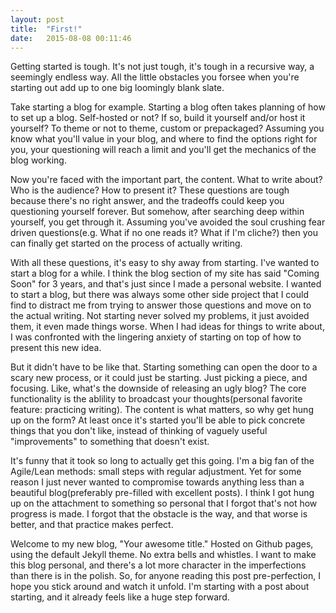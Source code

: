 ```yaml
---
layout: post
title:  "First!"
date:   2015-08-08 00:11:46
---
```

Getting started is tough. It's not just tough, it's tough in a recursive way, a seemingly endless way. All the little obstacles you forsee when you're starting out add up to one big loomingly blank slate.

Take starting a blog for example. Starting a blog often takes planning of how to set up a blog. Self-hosted or not? If so, build it yourself and/or host it yourself? To theme or not to theme, custom or prepackaged? Assuming you know what you'll value in your blog, and where to find the options right for you, your questioning will reach a limit and you'll get the mechanics of the blog working.

Now you're faced with the important part, the content. What to write about? Who is the audience? How to present it? These questions are tough because there's no right answer, and the tradeoffs could keep you questioning yourself forever. But somehow, after searching deep within yourself, you get through it. Assuming you've avoided the soul crushing fear driven questions(e.g. What if no one reads it? What if I'm cliche?) then you can finally get started on the process of actually writing.

With all these questions, it's easy to shy away from starting. I've wanted to start a blog for a while. I think the blog section of my site has said "Coming Soon" for 3 years, and that's just since I made a personal website. I wanted to start a blog, but there was always some other side project that I could find to distract me from trying to answer those questions and move on to the actual writing. Not starting never solved my problems, it just avoided them, it even made things worse. When I had ideas for things to write about, I was confronted with the lingering anxiety of starting on top of how to present this new idea.

But it didn't have to be like that. Starting something can open the door to a scary new process, or it could just be starting. Just picking a piece, and focusing. Like, what's the downside of releasing an ugly blog? The core functionality is the ablility to broadcast your thoughts(personal favorite feature: practicing writing). The content is what matters, so why get hung up on the form? At least once it's started you'll be able to pick concrete things that you don't like, instead of thinking of vaguely useful "improvements" to something that doesn't exist.

It's funny that it took so long to actually get this going. I'm a big fan of the Agile/Lean methods: small steps with regular adjustment. Yet for some reason I just never wanted to compromise towards anything less than a beautiful blog(preferably pre-filled with excellent posts). I think I got hung up on the attachment to something so personal that I forgot that's not how progress is made. I forgot that the obstacle is the way, and that worse is better, and that practice makes perfect.

Welcome to my new blog, "Your awesome title." Hosted on Github pages, using the default Jekyll theme. No extra bells and whistles. I want to make this blog personal, and there's a lot more character in the imperfections than there is in the polish. So, for anyone reading this post pre-perfection, I hope you stick around and watch it unfold. I'm starting with a post about starting, and it already feels like a huge step forward.

